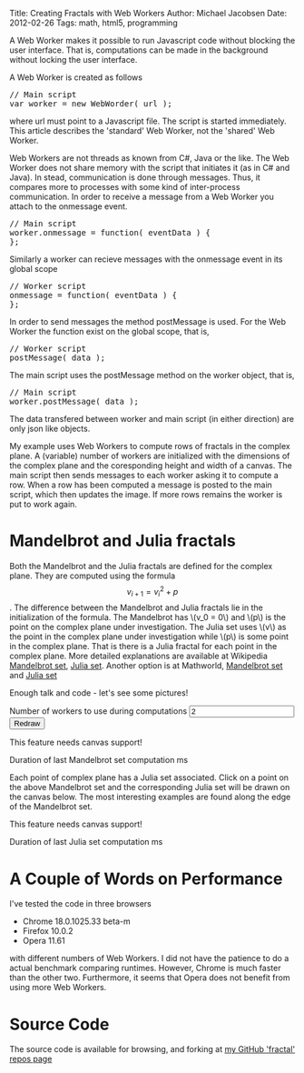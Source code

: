 Title: Creating Fractals with Web Workers
Author: Michael Jacobsen
Date: 2012-02-26
Tags: math, html5, programming

A Web Worker makes it possible to run Javascript code without blocking
the user interface. That is, computations can be made in the background
without locking the user interface.

A Web Worker is created as follows

<pre class="prettyprint">
// Main script
var worker = new WebWorder( url );
</pre>

where url must point to a Javascript file. The script is started immediately. This
article describes the 'standard' Web Worker, not the 'shared' Web Worker.

Web Workers are not threads as known from C#, Java or the like. The
Web Worker does not share memory with the script that initiates it (as
in C# and Java). In stead, communication is done through
messages. Thus, it compares more to processes with some kind of
inter-process communication. In order to receive a message from a Web
Worker you attach to the onmessage event.


<pre class="prettyprint">
// Main script
worker.onmessage = function( eventData ) {
};
</pre>

Similarly a worker can recieve messages with the onmessage event in its global scope

<pre class="prettyprint">
// Worker script
onmessage = function( eventData ) {
};
</pre>

In order to send messages the method postMessage is used. For the Web
Worker the function exist on the global scope, that is,

<pre class="prettyprint">
// Worker script
postMessage( data );
</pre>

The main script uses the postMessage method on the worker object, that is,

<pre class="prettyprint">
// Main script
worker.postMessage( data );
</pre>

The data transfered between worker and main script (in either direction) are only
json like objects.
        
My example uses Web Workers to compute rows of fractals in the complex
plane. A (variable) number of workers are initialized with the
dimensions of the complex plane and the coresponding height and width
of a canvas. The main script then sends messages to each worker asking
it to compute a row. When a row has been computed a message is posted
to the main script, which then updates the image. If more rows remains
the worker is put to work again.

# Mandelbrot and Julia fractals

Both the Mandelbrot and the Julia fractals are defined for the complex
plane. They are computed using the formula $$v_{i+1} = v_i^2 +
p$$. The difference between the Mandelbrot and Julia fractals lie in
the initialization of the formula. The Mandelbrot has \\(v_0 = 0\\)
and \\(p\\) is the point on the complex plane under investigation.
The Julia set uses \\(v\\) as the point in the complex plane under
investigation while \\(p\\) is some point in the complex plane. That
is there is a Julia fractal for each point in the complex plane. More
detailed explanations are available at Wikipedia <a
href="http://en.wikipedia.org/wiki/Mandelbrot_set">Mandelbrot set</a>,
<a href="http://en.wikipedia.org/wiki/Julia_set"> Julia
set</a>. Another option is at Mathworld, <a
href="http://mathworld.wolfram.com/MandelbrotSet.html"> Mandelbrot
set</a> and <a href="http://mathworld.wolfram.com/JuliaSet.html">Julia
set</a>

Enough talk and code - let's see some pictures!

Number of workers to use during computations
<input type="text" value="2" id="workerCount" />
<input id="render" type="button" value="Redraw" />

<canvas id="fractal" width="700" height="600">This feature needs canvas support!</canvas>

Duration of last Mandelbrot set computation <span id="duration"></span>ms</p>

Each point of complex plane has a Julia set associated. Click on a
point on the above Mandelbrot set and the corresponding Julia set will
be drawn on the canvas below. The most interesting examples are found
along the edge of the Mandelbrot set.

<canvas id="julia" width="700" height="600">This feature needs canvas support!</canvas>

Duration of last Julia set computation <span id="juliaDuration"></span>ms

<script type="text/javascript" src="/js/fractal/complex.js"></script>

<script type="text/javascript" src="/js/fractal/fractal.js"></script>

<script type="text/javascript">
            $(document).ready(function () {
                var fra = new jacksondk.Fractal(document.getElementById("fractal"), 2);
                fra.ondone = function (duration) {
                    $("#duration").html(duration);
                };
                fra.render();
                var julia = new jacksondk.Fractal(document.getElementById("julia"), 2);
                julia.ondone = function (duration) {
                    $("#juliaDuration").html(duration);
                };
                julia.setType("julia");
                julia.setTopLeft(new Complex(-2, 2));
                julia.setBottomRight(new Complex(2, -2));
                $("#render").click(function () {
var c = document.getElementById("fractal");
var ctx = c.getContext("2d");
ctx.clearRect(0,0,c.width,c.height);
                    fra.workerCount = parseInt($("#workerCount").val());
                    fra.setType("mandelbrot");
                    fra.render();
                });
                $("#fractal").click(function (event) {
                    var x = event.offsetX;
                    var y = event.offsetY;
                    var r = fra.topLeft.real + ((fra.bottomRight.real - fra.topLeft.real) / fra.width) * x;
                    var i = fra.topLeft.imag + ((fra.bottomRight.imag - fra.topLeft.imag) / fra.height) * y;
                    julia.juliaPoint = new Complex(r, i);
                    julia.render();
                });
            });
</script>

# A Couple of Words on Performance

I've tested the code in three browsers

* Chrome 18.0.1025.33 beta-m
* Firefox 10.0.2
* Opera 11.61

with different numbers of Web Workers. I did not have the patience to
do a actual benchmark comparing runtimes. However, Chrome is much
faster than the other two.  Furthermore, it seems that Opera does not
benefit from using more Web Workers.

# Source Code

The source code is available for browsing, and forking at <a
href="https://github.com/jacksondk/fractal">my GitHub 'fractal' repos
page</a>